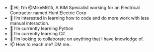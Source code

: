- 👋 Hi, I’m @MikeM615, A BIM Specialist working for an Electrical Contractor named Hunt Electric Corp
- 👀 I’m interested in learning how to code and do more work with less manual interaction. 
- 🌱 I’m currently learning Python
- 🌱 I’m currently learning C#
- 💞️ I’m looking to collaborate on anything that I have knowledge of.
- 📫 How to reach me? DM me.. 

<!---
MikeM615/MikeM615 is a ✨ special ✨ repository because its `README.md` (this file) appears on your GitHub profile.
You can click the Preview link to take a look at your changes.
--->
